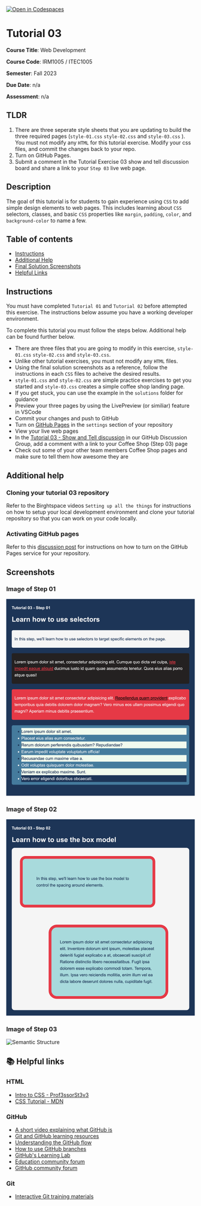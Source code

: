 [![Open in Codespaces](https://classroom.github.com/assets/launch-codespace-7f7980b617ed060a017424585567c406b6ee15c891e84e1186181d67ecf80aa0.svg)](https://classroom.github.com/open-in-codespaces?assignment_repo_id=12164992)
# Tutorial 03

**Course Title**: Web Development

**Course Code**: IRM1005 / ITEC1005

**Semester**: Fall 2023

**Due Date**: n/a

**Assessment**: n/a

## TLDR

1. There are three seperate style sheets that you are updating to build the three required pages (`style-01.css` `style-02.css` and `style-03.css` ). You must not modify any `HTML` for this tutorial exercise. Modify your css files, and commit the changes back to your repo.
2. Turn on GitHub Pages.
3. Submit a comment in the Tutorial Exercise 03 show and tell discussion board and share a link to your `Step 03` live web page.

## Description

The goal of this tutorial is for students to gain experience using `CSS` to add simple design elements to web pages. This includes learning about `CSS` selectors, classes, and basic `CSS` properties like `margin`, `padding`, `color`, and `background-color` to name a few.

## Table of contents

- [Instructions](#instructions)
- [Additional Help](#additional-help)
- [Final Solution Screenshots](#screenshots)
- [Helpful Links](#📚-helpful-links)

## Instructions

You must have completed `Tutorial 01` and `Tutorial 02` before attempted this exercise. The instructions below assume you have a working developer environment.

To complete this tutorial you must follow the steps below. Additional help can be found further below.

- There are three files that you are going to modify in this exercise, `style-01.css` `style-02.css` and `style-03.css`.
- Unlike other tutorial exercises, you must not modify any `HTML` files.
- Using the final solution screenshots as a reference, follow the instructions in each `CSS` files to acheive the desired results.
- `style-01.css` and `style-02.css` are simple practice exercises to get you started and `style-03.css` creates a simple coffee shop landing page.
- If you get stuck, you can use the example in the `solutions` folder for guidance
- Preview your three pages by using the LivePreview (or similiar) feature in VSCode
- Commit your changes and push to GitHub
- Turn on [GitHub Pages](https://github.com/orgs/irm1005-itec1005-fall-2023/discussions/4) in the `settings` section of your repository
- View your live web pages
- In the [Tutorial 03 - Show and Tell discussion](https://github.com/orgs/irm1005-itec1005-fall-2023/discussions/5) in our GitHub Discussion Group, add a comment with a link to your Coffee Shop (Step 03) page
- Check out some of your other team members Coffee Shop pages and make sure to tell them how awesome they are

## Additional help

### Cloning your tutorial 03 repository

Refer to the Birghtspace videos `Setting up all the things` for instructions on how to setup your local development environment and clone your tutorial repository so that you can work on your code locally.

### Activating GitHub pages

Refer to this [discussion post](https://github.com/orgs/irm1005-itec1005-fall-2023/discussions/4) for instructions on how to turn on the GitHub Pages service for your repository.

## Screenshots

### Image of Step 01

![Screenshot](./images/screenshot-step-01.png)

### Image of Step 02

![Semantic Structure](./images/screenshot-step-02.png)

### Image of Step 03

![Semantic Structure](./images/screenshot-step-03.png)

## 📚 Helpful links

### HTML

- [Intro to CSS - Prof3ssorSt3v3](https://www.youtube.com/watch?v=KFKScNHa-8M&list=PLyuRouwmQCjl4wTSNbb8RTKZuyMhoIxBe)
- [CSS Tutorial - MDN](https://developer.mozilla.org/en-US/docs/Web/CSS)

### GitHub

- [A short video explaining what GitHub is](https://www.youtube.com/watch?v=w3jLJU7DT5E&feature=youtu.be)
- [Git and GitHub learning resources](https://docs.github.com/en/github/getting-started-with-github/git-and-github-learning-resources)
- [Understanding the GitHub flow](https://guides.github.com/introduction/flow/)
- [How to use GitHub branches](https://www.youtube.com/watch?v=H5GJfcp3p4Q&feature=youtu.be)
- [GitHub's Learning Lab](https://lab.github.com/)
- [Education community forum](https://education.github.community/)
- [GitHub community forum](https://github.community/)

### Git

- [Interactive Git training materials](https://githubtraining.github.io/training-manual/#/01_getting_ready_for_class)
